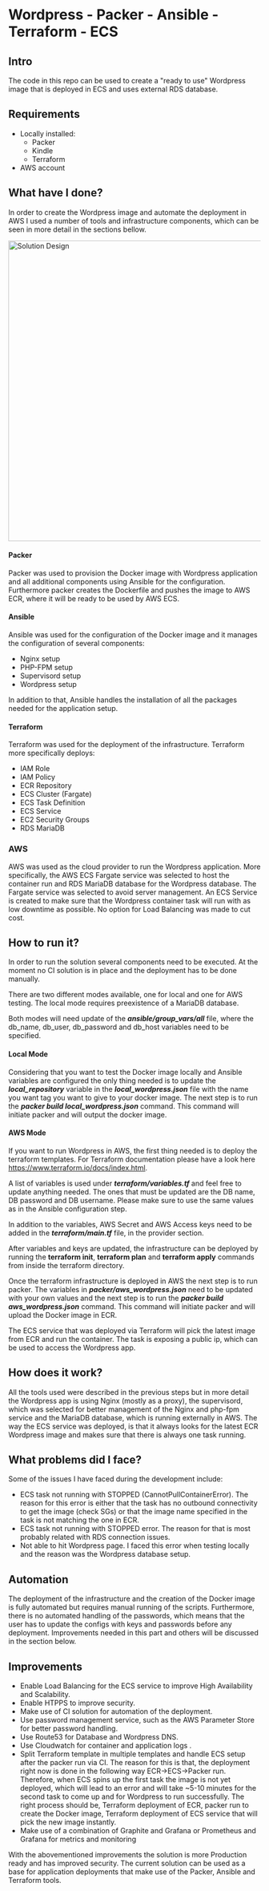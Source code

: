 # Wordpress - Packer - Ansible - Terraform - ECS

## Intro

The code in this repo can be used to create a "ready to use" Wordpress image that is deployed in ECS and uses external RDS database.

## Requirements

* Locally installed:
  * Packer
  * Kindle
  * Terraform
* AWS account

## What have I done?

In order to create the Wordpress image and automate the deployment in AWS I used a number of tools and infrastructure components, which can be seen in more detail in the sections bellow.

<img src="https://image.prntscr.com/image/BU8Qh4RKTXuGTqjGiW2e2w.png" alt="Solution Design" width="1000" height="600" />


#### Packer

Packer was used to provision the Docker image with Wordpress application and all additional components using Ansible for the configuration. Furthermore packer creates the Dockerfile and pushes the image to AWS ECR, where it will be ready to be used by AWS ECS.

#### Ansible

Ansible was used for the configuration of the Docker image and it manages the configuration of several components:

* Nginx setup
* PHP-FPM setup
* Supervisord setup
* Wordpress setup

In addition to that, Ansible handles the installation of all the packages needed for the application setup.

#### Terraform

Terraform was used for the deployment of the infrastructure. Terraform more specifically deploys:

* IAM Role
* IAM Policy
* ECR Repository
* ECS Cluster (Fargate)
* ECS Task Definition
* ECS Service
* EC2 Security Groups
* RDS MariaDB

### AWS

AWS was used as the cloud provider to run the Wordpress application. More specifically, the AWS ECS Fargate service was selected to host the container run and RDS MariaDB database for the Wordpress database. The Fargate service was selected to avoid server management. An ECS Service is created to make sure that the Wordpress container task will run with as low downtime as possible. No option for Load Balancing was made to cut cost.


## How to run it?

In order to run the solution several components need to be executed.
At the moment no CI solution is in place and the deployment has to be done manually.

There are two different modes available, one for local and one for AWS testing. The local mode requires preexistence of a MariaDB database.

Both modes will need update of the ***ansible/group_vars/all*** file, where the db_name, db_user, db_password and db_host variables need to be specified.

#### Local Mode

Considering that you want to test the Docker image locally and Ansible variables are configured the only thing needed is to update the ***local_repository*** variable in the ***local_wordpress.json*** file with the name you want tag you want to give to your docker image. The next step is to run the ***packer build local_wordpress.json*** command. This command will initiate packer and will output the docker image.

#### AWS Mode

If you want to run Wordpress in AWS, the first thing needed is to deploy the terraform templates. For Terraform documentation please have a look here https://www.terraform.io/docs/index.html.

A list of variables is used under ***terraform/variables.tf*** and feel free to update anything needed. The ones that must be updated are the DB name, DB password and DB username. Please make sure to use the same values as in the Ansible configuration step.

In addition to the variables, AWS Secret and AWS Access keys need to be added in the ***terraform/main.tf*** file, in the provider section.

After variables and keys are updated, the infrastructure can be deployed by running the **terraform init**, **terraform plan** and **terraform apply** commands from inside the terraform directory.

Once the terraform infrastructure is deployed in AWS the next step is to run packer. The variables in ***packer/aws_wordpress.json*** need to be updated with your own values and the next step is to run the ***packer build aws_wordpress.json*** command. This command will initiate packer and will upload the Docker image in ECR.

The ECS service that was deployed via Terraform will pick the latest image from ECR and run the container. The task is exposing a public ip, which can be used to access the Wordpress app.


## How does it work?

All the tools used were described in the previous steps but in more detail the Wordpress app is using Nginx (mostly as a proxy), the supervisord, which was selected for better management of the Nginx and php-fpm service and the MariaDB database, which is running externally in AWS. The way the ECS service was deployed, is that it always looks for the latest ECR Wordpress image and makes sure that there is always one task running.

## What problems did I face?

Some of the issues I have faced during the development include:
 * ECS task not running with STOPPED (CannotPullContainerError). The reason for this error is either that the task has no outbound connectivity to get the image (check SGs) or that the image name specified in the task is not matching the one in ECR.
 * ECS task not running with STOPPED error. The reason for that is most probably related with RDS connection issues.
 * Not able to hit Wordpress page. I faced this error when testing locally and the reason was the Wordpress database setup.

## Automation

The deployment of the infrastructure and the creation of the Docker image is fully automated but requires manual running of the scripts. Furthermore, there is no automated handling of the passwords, which means that the user has to update the configs with keys and passwords before any deployment. Improvements needed in this part and others will be discussed in the section below.

## Improvements

* Enable Load Balancing for the ECS service to improve High Availability and Scalability.
* Enable HTPPS to improve security.
* Make use of CI solution for automation of the deployment.
* Use password management service, such as the AWS Parameter Store for better password handling.
* Use Route53 for Database and Wordpress DNS.
* Use Cloudwatch for container and application logs .
* Split Terraform template in multiple templates and handle ECS setup after the packer run via CI. The reason for this is that, the deployment right now is done in the following way ECR->ECS->Packer run. Therefore, when ECS spins up the first task the image is not yet deployed, which will lead to an error and will take ~5-10 minutes for the second task to come up and for Wordpress to run successfully. The right process should be, Terraform deployment of ECR, packer run to create the Docker image, Terraform deployment of ECS service that will pick the new image instantly.
* Make use of a combination of Graphite and Grafana or Prometheus and Grafana for metrics and monitoring

With the abovementioned improvements the solution is more Production ready and has improved security. The current solution can be used as a base for application deployments that make use of the Packer, Ansible and Terraform tools.
